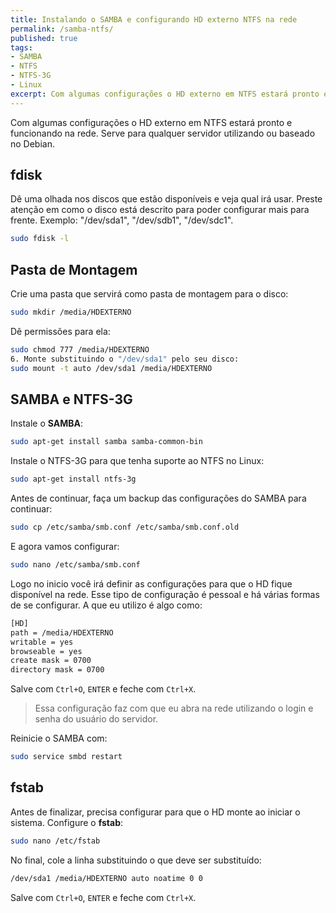 ```yaml
---
title: Instalando o SAMBA e configurando HD externo NTFS na rede
permalink: /samba-ntfs/
published: true
tags:
- SAMBA
- NTFS
- NTFS-3G
- Linux
excerpt: Com algumas configurações o HD externo em NTFS estará pronto e funcionando na rede. Serve para qualquer servidor utilizando ou baseado no Debian.
---
```

Com algumas configurações o HD externo em NTFS estará pronto e funcionando na rede. Serve para qualquer servidor utilizando ou baseado no Debian.<!--more--> 

## fdisk

Dê uma olhada nos discos que estão disponíveis e veja qual irá usar. Preste atenção em como o disco está descrito para poder configurar mais para frente. Exemplo: "/dev/sda1", "/dev/sdb1", "/dev/sdc1".
```sh
sudo fdisk -l
```
## Pasta de Montagem

Crie uma pasta que servirá como pasta de montagem para o disco:
```sh
sudo mkdir /media/HDEXTERNO
```
Dê permissões para ela:
```sh
sudo chmod 777 /media/HDEXTERNO
6. Monte substituindo o "/dev/sda1" pelo seu disco:
sudo mount -t auto /dev/sda1 /media/HDEXTERNO
```
## SAMBA e NTFS-3G

Instale o **SAMBA**:
```sh
sudo apt-get install samba samba-common-bin
```
Instale o NTFS-3G para que tenha suporte ao NTFS no Linux:
```sh
sudo apt-get install ntfs-3g
```
Antes de continuar, faça um backup das configurações do SAMBA para continuar:
```sh
sudo cp /etc/samba/smb.conf /etc/samba/smb.conf.old
```
E agora vamos configurar:
```sh
sudo nano /etc/samba/smb.conf
```
Logo no inicio você irá definir as configurações para que o HD fique disponível na rede. Esse tipo de configuração é pessoal e há várias formas de se configurar. A que eu utilizo é algo como:
```sh
[HD]
path = /media/HDEXTERNO
writable = yes
browseable = yes
create mask = 0700
directory mask = 0700
```
Salve com ```Ctrl+O```, ```ENTER``` e feche com ```Ctrl+X```.

<blockquote class="tr_bq">
Essa configuração faz com que eu abra na rede utilizando o login e senha do usuário do servidor.
</blockquote>

Reinicie o SAMBA com:
```sh
sudo service smbd restart
```
## fstab

Antes de finalizar, precisa configurar para que o HD monte ao iniciar o sistema.
Configure o **fstab**:
```sh
sudo nano /etc/fstab
```
No final, cole a linha substituindo o que deve ser substituído:
```sh
/dev/sda1 /media/HDEXTERNO auto noatime 0 0
```
Salve com ```Ctrl+O```, ```ENTER``` e feche com ```Ctrl+X```.